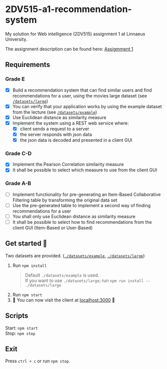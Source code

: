 # 2DV515-a1-recommendation-system
My solution for Web intelligence (2DV515) assignment 1 at Linnaeus University.

The assignment description can be found here: [Assigmment 1](http://coursepress.lnu.se/kurs/web-intelligence/a1/)

## Requirements
### Grade E
- [x] Build a recommendation system that can find similar users and find recommendations for
a user, using the movies large dataset (see [`/datasets/large`](https://github.com/AntonStrand/2DV515-a1-recommendation-system/tree/master/datasets/large))
- [x] You can verify that your application works by using the example dataset from the lecture (see [`/datasets/example`](https://github.com/AntonStrand/2DV515-a1-recommendation-system/tree/master/datasets/large))
- [x] Use Euclidean distance as similarity measure
- [x] Implement the system using a REST web service where:
    - [x] client sends a request to a server
    - [x] the server responds with json data
    - [x] the json data is decoded and presented in a client GUI

### Grade C-D
- [x] Implement the Pearson Correlation similarity measure
- [x] It shall be possible to select which measure to use from the client GUI

### Grade A-B
- [ ] Implement functionality for pre-generating an Item-Based Collaborative Filtering table by
transforming the original data set
- [ ] Use the pre-generated table to implement a second way of finding recommendations for
a user
- [ ] You shall only use Euclidean distance as similarity measure
- [ ] It shall be possible to select how to find recommendations from the client GUI
(Item-Based or User-Based)

## Get started 🚀
Two datasets are provided. ([`./datasets/example`](https://github.com/AntonStrand/2DV515-a1-recommendation-system/tree/master/datasets/example), [`./datasets/large`](https://github.com/AntonStrand/2DV515-a1-recommendation-system/tree/master/datasets/large))

1. Run `npm install`
    > Default `./datasets/example` is used.  
    > If you want to use `./datasets/large`; run `npm run install -- ./datasets/large`
2. Run `npm start`
3. 🎉  You can now visit the client at [localhost:3000](http://localhost:3000)  🎉

## Scripts
Start: `npm start`  
Stop: `npm stop`

## Exit
Press `ctrl + c` or run `npm stop`.

